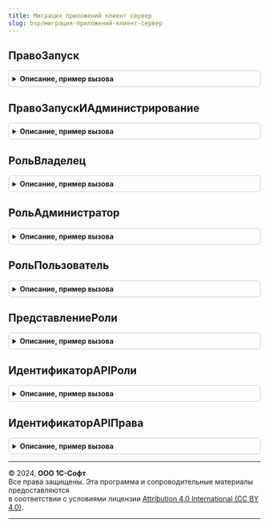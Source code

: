 ```yaml
---
title: Миграция приложений клиент сервер
slug: bsp/миграция-приложений-клиент-сервер
---
```



## ПравоЗапуск
<details style="margin: 1em 0; padding: 0.5em; border: 1px solid #ccc; border-radius: 6px;">

<summary style="font-weight: bold; cursor: pointer;">Описание, пример вызова</summary>

```bsl

// Возвращаемое значение:
//  Строка - Право запуск
Функция ПравоЗапуск() Экспорт
```

Пример вызова
```bsl
Результат = МиграцияПриложенийКлиентСервер.ПравоЗапуск() 
```
</details>

## ПравоЗапускИАдминистрирование
<details style="margin: 1em 0; padding: 0.5em; border: 1px solid #ccc; border-radius: 6px;">

<summary style="font-weight: bold; cursor: pointer;">Описание, пример вызова</summary>

```bsl

// Возвращаемое значение:
//  Строка - Право запуск и администрирование
Функция ПравоЗапускИАдминистрирование() Экспорт
```

Пример вызова
```bsl
Результат = МиграцияПриложенийКлиентСервер.ПравоЗапускИАдминистрирование() 
```
</details>

## РольВладелец
<details style="margin: 1em 0; padding: 0.5em; border: 1px solid #ccc; border-radius: 6px;">

<summary style="font-weight: bold; cursor: pointer;">Описание, пример вызова</summary>

```bsl

// Возвращаемое значение:
//  Строка - роль владелец.
Функция РольВладелец() Экспорт
```

Пример вызова
```bsl
Результат = МиграцияПриложенийКлиентСервер.РольВладелец() 
```
</details>

## РольАдминистратор
<details style="margin: 1em 0; padding: 0.5em; border: 1px solid #ccc; border-radius: 6px;">

<summary style="font-weight: bold; cursor: pointer;">Описание, пример вызова</summary>

```bsl

// Возвращаемое значение:
//  Строка - роль администратор.
Функция РольАдминистратор() Экспорт
```

Пример вызова
```bsl
Результат = МиграцияПриложенийКлиентСервер.РольАдминистратор() 
```
</details>

## РольПользователь
<details style="margin: 1em 0; padding: 0.5em; border: 1px solid #ccc; border-radius: 6px;">

<summary style="font-weight: bold; cursor: pointer;">Описание, пример вызова</summary>

```bsl

// Возвращаемое значение:
//  Строка - роль пользователь.
Функция РольПользователь() Экспорт
```

Пример вызова
```bsl
Результат = МиграцияПриложенийКлиентСервер.РольПользователь() 
```
</details>

## ПредставлениеРоли
<details style="margin: 1em 0; padding: 0.5em; border: 1px solid #ccc; border-radius: 6px;">

<summary style="font-weight: bold; cursor: pointer;">Описание, пример вызова</summary>

```bsl

// Параметры:
//  Идентификатор - Строка
//
// Возвращаемое значение:
//  Строка
Функция ПредставлениеРоли(Идентификатор) Экспорт
```

Пример вызова
```bsl
Результат = МиграцияПриложенийКлиентСервер.ПредставлениеРоли(Идентификатор) 
```
</details>

## ИдентификаторAPIРоли
<details style="margin: 1em 0; padding: 0.5em; border: 1px solid #ccc; border-radius: 6px;">

<summary style="font-weight: bold; cursor: pointer;">Описание, пример вызова</summary>

```bsl

// Параметры:
//  Представление - Строка
//
// Возвращаемое значение:
//  Строка - Идентификатор API роли
Функция ИдентификаторAPIРоли(Представление) Экспорт
```

Пример вызова
```bsl
Результат = МиграцияПриложенийКлиентСервер.ИдентификаторAPIРоли(Представление) 
```
</details>

## ИдентификаторAPIПрава
<details style="margin: 1em 0; padding: 0.5em; border: 1px solid #ccc; border-radius: 6px;">

<summary style="font-weight: bold; cursor: pointer;">Описание, пример вызова</summary>

```bsl

// Параметры:
//  Представление - Строка
//
// Возвращаемое значение:
//  Строка
Функция ИдентификаторAPIПрава(Представление) Экспорт
```

Пример вызова
```bsl
Результат = МиграцияПриложенийКлиентСервер.ИдентификаторAPIПрава(Представление) 
```
</details>

---

© 2024, **ООО 1С-Софт**  
Все права защищены. Эта программа и сопроводительные материалы предоставляются  
в соответствии с условиями лицензии [Attribution 4.0 International (CC BY 4.0)](https://creativecommons.org/licenses/by/4.0/legalcode).

---
